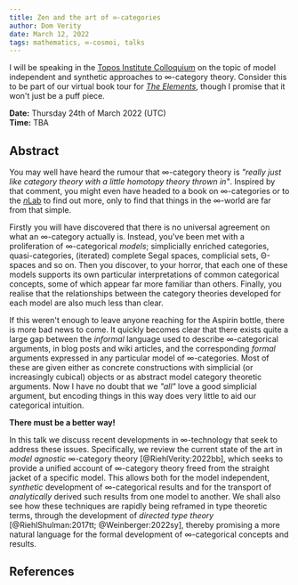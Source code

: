 ```yaml
---
title: Zen and the art of ∞-categories
author: Dom Verity
date: March 12, 2022
tags: mathematics, ∞-cosmoi, talks
---
```


I will be speaking in the [Topos Institute Colloquium](https://topos.site/topos-colloquium/) on the topic of model independent and synthetic approaches to ∞-category theory. Consider this to be part of our virtual book tour for [*The Elements*](https://www.cambridge.org/core/books/elements-of-category-theory/DAC48C449AB8C2C1B1E528A49D27FC6D), though I promise that it won't just be a puff piece.

**Date:** Thursday 24th of March 2022 (UTC)\
**Time:** TBA

## Abstract

You may well have heard the rumour that ∞-category theory is *"really just like category theory with a little homotopy theory thrown in"*. Inspired by that comment, you might even have headed to a book on ∞-categories or to the [*n*Lab](https://ncatlab.org/nlab/show/HomePage) to find out more, only to find that things in the ∞-world are far from that simple.

<!--more-->

Firstly you will have discovered that there is no universal agreement on what an ∞-category actually is. Instead, you've been met with a proliferation of ∞-categorical *models*; simplicially enriched categories, quasi-categories, (iterated) complete Segal spaces, complicial sets, Θ-spaces and so on. Then you discover, to your horror, that each one of these models supports its own particular interpretations of common categorical concepts, some of which appear far more familiar than others. Finally, you realise that the relationships between the category theories developed for each model are also much less than clear.

If this weren't enough to leave anyone reaching for the Aspirin bottle, there is more bad news to come. It quickly becomes clear that there exists quite a large gap between the *informal* language used to describe ∞-categorical arguments, in blog posts and wiki articles, and the corresponding *formal* arguments expressed in any particular model of ∞-categories. Most of these are given either as concrete constructions with simplicial (or increasingly cubical) objects or as abstract model category theoretic arguments. Now I have no doubt that we *"all"* love a good simplicial argument, but encoding things in this way does very little to aid our categorical intuition.

**There must be a better way!**

In this talk we discuss recent developments in ∞-technology that seek to address these issues. Specifically, we review the current state of the art in *model agnostic* ∞-category theory [@RiehlVerity:2022bb], which seeks to provide a unified account of ∞-category theory freed from the straight jacket of a specific model. This allows both for the model independent, *synthetic* development of ∞-categorical results and for the transport of *analytically* derived such results from one model to another. We shall also see how these techniques are rapidly being reframed in type theoretic terms, through the development of *directed type theory* [@RiehlShulman:2017tt; @Weinberger:2022sy], thereby promising a more natural language for the formal development of ∞-categorical concepts and results.

## References
